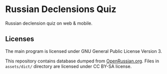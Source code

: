 # Russian Declensions Quiz

Russian declension quiz on web & mobile. 

## Licenses

The main program is licensed under GNU General Public License Version 3.

This repository contains database dumped from [OpenRussian.org](openrussian.org). Files in `assets/dict/` directory are licensed under CC BY-SA license.


